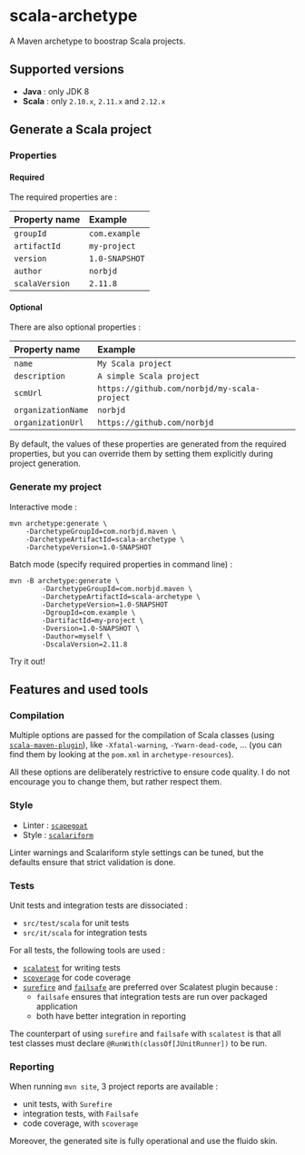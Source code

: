 # scala-archetype

A Maven archetype to boostrap Scala projects.

## Supported versions

- **Java** : only JDK 8
- **Scala** : only `2.10.x`, `2.11.x` and `2.12.x`

## Generate a Scala project

### Properties

#### Required

The required properties are :

| Property name  | Example        |
|:-------------- |:-------------- |
| `groupId`      | `com.example`  |
| `artifactId`   | `my-project`   |
| `version`      | `1.0-SNAPSHOT` |
| `author`       | `norbjd`       |
| `scalaVersion` | `2.11.8`       |

#### Optional

There are also optional properties :

| Property name      | Example                                      |
|:------------------ |:-------------------------------------------- |
| `name`             | `My Scala project`                           |
| `description`      | `A simple Scala project`                     |
| `scmUrl`           | `https://github.com/norbjd/my-scala-project` |
| `organizationName` | `norbjd`                                     |
| `organizationUrl`  | `https://github.com/norbjd`                  |

By default, the values of these properties are generated from the
required properties, but you can override them by setting them
explicitly during project generation.

### Generate my project

Interactive mode :

    mvn archetype:generate \
        -DarchetypeGroupId=com.norbjd.maven \
        -DarchetypeArtifactId=scala-archetype \
        -DarchetypeVersion=1.0-SNAPSHOT

Batch mode (specify required properties in command line) :

    mvn -B archetype:generate \
            -DarchetypeGroupId=com.norbjd.maven \
            -DarchetypeArtifactId=scala-archetype \
            -DarchetypeVersion=1.0-SNAPSHOT
            -DgroupId=com.example \
            -DartifactId=my-project \
            -Dversion=1.0-SNAPSHOT \
            -Dauthor=myself \
            -DscalaVersion=2.11.8

Try it out!

## Features and used tools

### Compilation

Multiple options are passed for the compilation of Scala classes
(using [`scala-maven-plugin`](https://github.com/davidB/scala-maven-plugin)),
like `-Xfatal-warning`, `-Ywarn-dead-code`, ... (you can find them
by looking at the `pom.xml` in `archetype-resources`).

All these options are deliberately restrictive to ensure code quality.
I do not encourage you to change them, but rather respect them.

### Style

- Linter : [`scapegoat`](https://github.com/sksamuel/scapegoat)
- Style : [`scalariform`](https://github.com/tashoyan/scalariform-maven-plugin)

Linter warnings and Scalariform style settings can be tuned, but the
defaults ensure that strict validation is done.

### Tests

Unit tests and integration tests are dissociated :

- `src/test/scala` for unit tests
- `src/it/scala` for integration tests

For all tests, the following tools are used :

- [`scalatest`](https://github.com/scalatest/scalatest) for writing
tests
- [`scoverage`](https://github.com/scoverage/scoverage-maven-plugin)
for code coverage
- [`surefire`](https://maven.apache.org/surefire/maven-surefire-plugin/)
and [`failsafe`](https://maven.apache.org/surefire/maven-failsafe-plugin/)
are preferred over Scalatest plugin because :
    - `failsafe` ensures that integration tests are run over packaged
    application
    - both have better integration in reporting

The counterpart of using `surefire` and `failsafe` with `scalatest` is
that all test classes must declare `@RunWith(classOf[JUnitRunner])` to
be run.

### Reporting

When running `mvn site`, 3 project reports are available :

- unit tests, with `Surefire`
- integration tests, with `Failsafe`
- code coverage, with `scoverage`

Moreover, the generated site is fully operational and use the fluido
skin.
